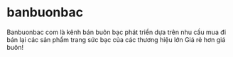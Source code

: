 # banbuonbac
Banbuonbac com là kênh bán buôn bạc phát triển dựa trên nhu cầu mua đi bán lại các sản phẩm trang sức bạc của các thương hiệu lớn Giá rẻ hơn giá buôn!
